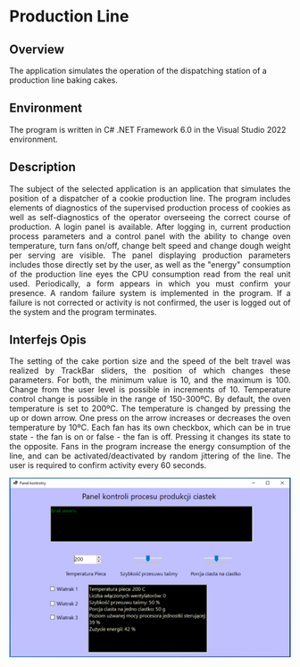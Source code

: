 # Production Line

## Overview
The application simulates the operation of the dispatching station of a production line baking cakes.

## Environment
The program is written in C# .NET Framework 6.0 in the Visual Studio 2022 environment.

## Description

<p style="text-align: justify;">
The subject of the selected application is an application that simulates the position of a dispatcher of a cookie production line. The program includes elements of diagnostics of the supervised production process of cookies as well as self-diagnostics of the operator overseeing the correct course of production. A login panel is available. After logging in, current production process parameters and a control panel with the ability to change oven temperature, turn fans on/off, change belt speed and change dough weight per serving are visible. The panel displaying production parameters includes those directly set by the user, as well as the "energy" consumption of the production line eyes the CPU consumption read from the real unit used. Periodically, a form appears in which you must confirm your presence. A random failure system is implemented in the program. If a failure is not corrected or activity is not confirmed, the user is logged out of the system and the program terminates.
</p>

## Interfejs Opis

<p style="text-align: justify;">
The setting of the cake portion size and the speed of the belt travel was realized by TrackBar sliders, the position of which changes these parameters. For both, the minimum value is 10, and the maximum is 100. Change from the user level is possible in increments of 10.
Temperature control change is possible in the range of 150-300ºC. By default, the oven temperature is set to 200ºC. The temperature is changed by pressing the up or down arrow. One press on the arrow increases or decreases the oven temperature by 10ºC.
Each fan has its own checkbox, which can be in true state - the fan is on or false - the fan is off. Pressing it changes its state to the opposite. Fans in the program increase the energy consumption of the line, and can be activated/deactivated by random jittering of the line.
The user is required to confirm activity every 60 seconds.
</p>

![Main panel](ReadmeImages/MainPanel.png)
